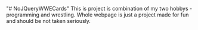"# NoJQueryWWECards" 
This is project is combination of my two hobbys - programming and wrestling.
Whole webpage is just a project made for fun and should be not taken seriously.
